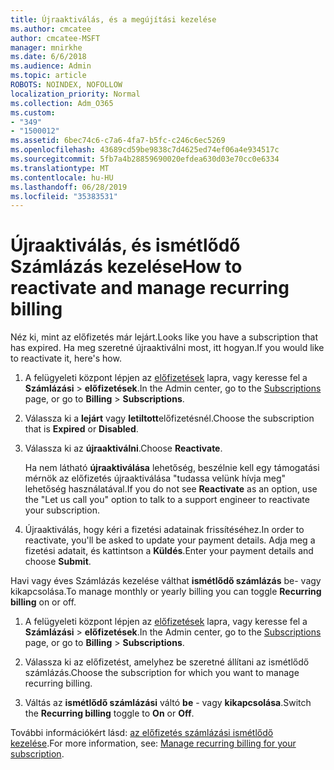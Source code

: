 ```yaml
---
title: Újraaktiválás, és a megújítási kezelése
ms.author: cmcatee
author: cmcatee-MSFT
manager: mnirkhe
ms.date: 6/6/2018
ms.audience: Admin
ms.topic: article
ROBOTS: NOINDEX, NOFOLLOW
localization_priority: Normal
ms.collection: Adm_O365
ms.custom:
- "349"
- "1500012"
ms.assetid: 6bec74c6-c7a6-4fa7-b5fc-c246c6ec5269
ms.openlocfilehash: 43689cd59be9838c7d4625ed74ef06a4e934517c
ms.sourcegitcommit: 5fb7a4b28859690020efdea630d03e70cc0e6334
ms.translationtype: MT
ms.contentlocale: hu-HU
ms.lasthandoff: 06/28/2019
ms.locfileid: "35383531"
---
```

# <a name="how-to-reactivate-and-manage-recurring-billing"></a><span data-ttu-id="ec3c8-102">Újraaktiválás, és ismétlődő Számlázás kezelése</span><span class="sxs-lookup"><span data-stu-id="ec3c8-102">How to reactivate and manage recurring billing</span></span>

<span data-ttu-id="ec3c8-103">Néz ki, mint az előfizetés már lejárt.</span><span class="sxs-lookup"><span data-stu-id="ec3c8-103">Looks like you have a subscription that has expired.</span></span> <span data-ttu-id="ec3c8-104">Ha meg szeretné újraaktiválni most, itt hogyan.</span><span class="sxs-lookup"><span data-stu-id="ec3c8-104">If you would like to reactivate it, here's how.</span></span>
  
1. <span data-ttu-id="ec3c8-105">A felügyeleti központ lépjen az [előfizetések](https://go.microsoft.com/fwlink/p/?linkid=842054) lapra, vagy keresse fel a **Számlázási** \> **előfizetések**.</span><span class="sxs-lookup"><span data-stu-id="ec3c8-105">In the Admin center, go to the [Subscriptions](https://go.microsoft.com/fwlink/p/?linkid=842054) page, or go to **Billing** \> **Subscriptions**.</span></span>

2. <span data-ttu-id="ec3c8-106">Válassza ki a **lejárt** vagy **letiltott**előfizetésnél.</span><span class="sxs-lookup"><span data-stu-id="ec3c8-106">Choose the subscription that is **Expired** or **Disabled**.</span></span>

3. <span data-ttu-id="ec3c8-107">Válassza ki az **újraaktiválni**.</span><span class="sxs-lookup"><span data-stu-id="ec3c8-107">Choose **Reactivate**.</span></span>

    <span data-ttu-id="ec3c8-108">Ha nem látható **újraaktiválása** lehetőség, beszélnie kell egy támogatási mérnök az előfizetés újraaktiválása "tudassa velünk hívja meg" lehetőség használatával.</span><span class="sxs-lookup"><span data-stu-id="ec3c8-108">If you do not see **Reactivate** as an option, use the "Let us call you" option to talk to a support engineer to reactivate your subscription.</span></span>

4. <span data-ttu-id="ec3c8-109">Újraaktiválás, hogy kéri a fizetési adatainak frissítéséhez.</span><span class="sxs-lookup"><span data-stu-id="ec3c8-109">In order to reactivate, you'll be asked to update your payment details.</span></span> <span data-ttu-id="ec3c8-110">Adja meg a fizetési adatait, és kattintson a **Küldés**.</span><span class="sxs-lookup"><span data-stu-id="ec3c8-110">Enter your payment details and choose **Submit**.</span></span>

<span data-ttu-id="ec3c8-111">Havi vagy éves Számlázás kezelése válthat **ismétlődő számlázás** be- vagy kikapcsolása.</span><span class="sxs-lookup"><span data-stu-id="ec3c8-111">To manage monthly or yearly billing you can toggle **Recurring billing** on or off.</span></span>
  
1. <span data-ttu-id="ec3c8-112">A felügyeleti központ lépjen az [előfizetések](https://go.microsoft.com/fwlink/p/?linkid=842054) lapra, vagy keresse fel a **Számlázási** \> **előfizetések**.</span><span class="sxs-lookup"><span data-stu-id="ec3c8-112">In the Admin center, go to the [Subscriptions](https://go.microsoft.com/fwlink/p/?linkid=842054) page, or go to **Billing** \> **Subscriptions**.</span></span>

2. <span data-ttu-id="ec3c8-113">Válassza ki az előfizetést, amelyhez be szeretné állítani az ismétlődő számlázás.</span><span class="sxs-lookup"><span data-stu-id="ec3c8-113">Choose the subscription for which you want to manage recurring billing.</span></span>

3. <span data-ttu-id="ec3c8-114">Váltás az **ismétlődő számlázási** váltó **be** - vagy **kikapcsolása**.</span><span class="sxs-lookup"><span data-stu-id="ec3c8-114">Switch the **Recurring billing** toggle to **On** or **Off**.</span></span>

<span data-ttu-id="ec3c8-115">További információkért lásd: [az előfizetés számlázási ismétlődő kezelése](https://support.office.com/article/8d83b530-f4ca-47f6-a666-e5791cbacc7e).</span><span class="sxs-lookup"><span data-stu-id="ec3c8-115">For more information, see: [Manage recurring billing for your subscription](https://support.office.com/article/8d83b530-f4ca-47f6-a666-e5791cbacc7e).</span></span>
  